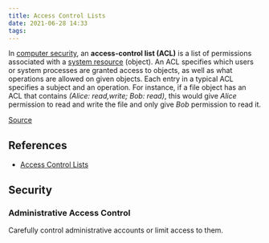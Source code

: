 ```yaml
---
title: Access Control Lists
date: 2021-06-28 14:33
tags:
---
```


In [computer security](20210628143437-computer-security.md), an
**access-control list (ACL)** is a list of permissions associated with a
[system resource](20210628143640-system-resource.md) (object). An ACL
specifies which users or system processes are granted access to objects, as well
as what operations are allowed on given objects. Each entry in a typical ACL
specifies a subject and an operation. For instance, if a file object has an ACL
that contains _(Alice: read,write; Bob: read)_, this would give _Alice_
permission to read and write the file and only give _Bob_ permission to read it.

[Source](https://en.wikipedia.org/wiki/Access-control_list)

## References

* [Access Control Lists](https://wiki.archlinux.org/title/Access_Control_Lists)

## Security

### Administrative Access Control

Carefully control administrative accounts or limit access to them. 
